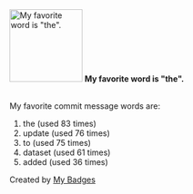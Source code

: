 <img src="https://my-badges.github.io/my-badges/favorite-word.png" alt="My favorite word is &quot;the&quot;." title="My favorite word is &quot;the&quot;." width="128">
<strong>My favorite word is &quot;the&quot;.</strong>
<br><br>

My favorite commit message words are:

1. the (used 83 times)
2. update (used 76 times)
3. to (used 75 times)
4. dataset (used 61 times)
5. added (used 36 times)


Created by <a href="https://github.com/my-badges/my-badges">My Badges</a>